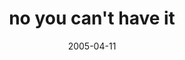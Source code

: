 ---
layout: base.njk
title : 'no you can&#39;t have it' 
view_title : 'no you can&#39;t have it' 
year : '2005' 
date : '2005-04-11' 
img_file : '/drawing/noyoucanthaveit.png' 
html_file : 'noyoucanthaveit' 
next_html : 'areyousickofthisyet.html' 
year_order : '61' 
permalink : "title/{{html_file}}.html"
---